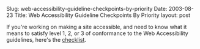 Slug: web-accessibility-guideline-checkpoints-by-priority
Date: 2003-08-23
Title: Web Accessibility Guideline Checkpoints By Priority
layout: post

If you&#39;re working on making a site accessible, and need to know what it means to satisfy level 1, 2, or 3 of conformance to the Web Accessibility guidelines, here&#39;s the <a href="http://www.w3.org/TR/1999/WAI-WEBCONTENT-19990505/full-checklist">checklist</a>.
